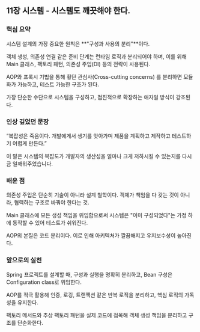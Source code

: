 ## 11장 시스템 - 시스템도 깨끗해야 한다.

### 핵심 요약

시스템 설계의 가장 중요한 원칙은 **"구성과 사용의 분리"**이다.

객체 생성, 의존성 연결 같은 준비 단계는 런타임 로직과 분리되어야 하며, 이를 위해 Main 클래스, 팩토리 패턴, 의존성 주입(DI) 등의 전략이 사용된다.

AOP와 프록시 기법을 통해 횡단 관심사(Cross-cutting concerns) 를 분리하면 모듈화가 가능하고, 테스트 가능한 구조가 된다.

가장 단순한 수단으로 시스템을 구성하고, 점진적으로 확장하는 애자일 방식이 강조된다.

### 인상 깊었던 문장

“복잡성은 죽음이다. 개발에게서 생기를 앗아가며 제품을 계획하고 제작하고 테스트하기 어렵게 만든다.”

이 말은 시스템의 복잡도가 개발자의 생산성을 얼마나 크게 저하시킬 수 있는지를 다시금 일깨워주었습니다.

### 배운 점

의존성 주입은 단순히 기술이 아니라 설계 철학이다. 객체가 책임을 다 갖는 것이 아니라, 협력하는 구조로 바꿔야 한다는 것.

Main 클래스에 모든 생성 책임을 위임함으로써 시스템은 "이미 구성되었다"는 가정 하에 동작할 수 있어 테스트가 쉬워진다.

AOP의 본질은 코드 분리이다. 이로 인해 아키텍처가 깔끔해지고 유지보수성이 높아진다.

### 앞으로의 실천

Spring 프로젝트를 설계할 때, 구성과 실행을 명확히 분리하고, Bean 구성은 Configuration class로 위임한다.

AOP를 적극 활용해 인증, 로깅, 트랜잭션 같은 반복 로직을 분리하고, 핵심 로직의 가독성을 유지한다.

팩토리 메서드와 추상 팩토리 패턴을 실제 코드에 접목해 객체 생성 책임을 분리하고 구조를 단순화한다.
